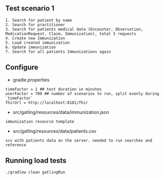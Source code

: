 
## Test scenario 1
```
1. Search for patient by name
2. Search for practitioner
3. Search for patients medical data (Encounter, Observation, MedicationRequest, Claim, Immunization), total 5 requests
4. Create new Immunization
5. Load created immunization
6. Update immunization
7. Search for all patients Immunizations again
```

## Configure
* gradle.properties
```
timeFactor = 1 ## test duration in minutes
userFactor = 700 ## number of scenarios to run, split evenly during `timeFactor` 
fhirUrl = http://localhost:8181/fhir
```
* src/gatling/resources/data/immunization.json
```
immunization resource template
```
* src/gatling/resources/data/patients.csv
```
scv with patients data on the server. needed to run searches and reference
```

## Running load tests
`./gradlew clean gatlingRun`
